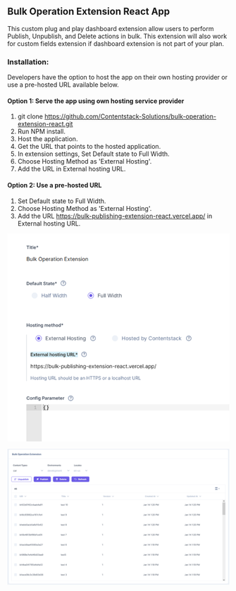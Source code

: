 ## Bulk Operation Extension React App
This custom plug and play dashboard extension allow users to perform Publish, Unpublish, and Delete actions in bulk. This extension will also work for custom fields extension if dashboard extension is not part of your plan.

### Installation:
Developers have the option to host the app on their own hosting provider or use a pre-hosted URL available below.

#### Option 1: Serve the app using own hosting service provider
1. git clone https://github.com/Contentstack-Solutions/bulk-operation-extension-react.git
2. Run NPM install.
3. Host the application.
4. Get the URL that points to the hosted application.
5. In extension settings,  Set Default state to Full Width.
6. Choose Hosting Method as 'External Hosting'.
7. Add the URL in External hosting URL.

#### Option 2: Use a pre-hosted URL
1. Set Default state to Full Width.
2. Choose Hosting Method as 'External Hosting'.
3. Add the URL https://bulk-publishing-extension-react.vercel.app/ in External hosting URL.

![Docx_to_HTML](https://github.com/Contentstack-Solutions/some-extensions/blob/main/assets/bulk-operation-extension-settings.png)

![Docx_to_HTML](https://github.com/Contentstack-Solutions/some-extensions/blob/main/assets/bulk-operation-extension.png) 
